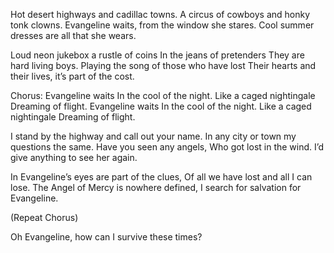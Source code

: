 Hot desert highways and cadillac towns.
A circus of cowboys and honky tonk clowns.
Evangeline waits, from the window she stares.
Cool summer dresses are all that she wears.

Loud neon jukebox a rustle of coins
In the jeans of pretenders 
They are hard living boys.
Playing the song of those who have lost
Their hearts and their lives, it’s part of the cost.

Chorus:
Evangeline waits
In the cool of the night.
Like a caged nightingale
Dreaming of flight.
Evangeline waits
In the cool of the night.
Like a caged nightingale
Dreaming of flight.

I stand by the highway and call out your name.
In any city or town my questions the same.
Have you seen any angels, 
Who got lost in the wind.
I’d give anything to see her again.

In Evangeline’s eyes are part of the clues,
Of all we have lost and all I can lose.
The Angel of Mercy is nowhere defined,
I search for salvation for Evangeline.

(Repeat Chorus)

Oh Evangeline, how can I survive these times?

